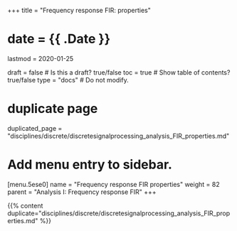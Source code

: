 +++
title = "Frequency response FIR: properties"

# date = {{ .Date }}
lastmod = 2020-01-25

draft = false  # Is this a draft? true/false
toc = true  # Show table of contents? true/false
type = "docs"  # Do not modify.

# duplicate page
duplicated_page = "disciplines/discrete/discretesignalprocessing_analysis_FIR_properties.md"

# Add menu entry to sidebar.
[menu.5ese0]
name = "Frequency response FIR properties"
weight = 82
parent = "Analysis I: Frequency response FIR"
+++

{{% content duplicate="disciplines/discrete/discretesignalprocessing_analysis_FIR_properties.md" %}}
